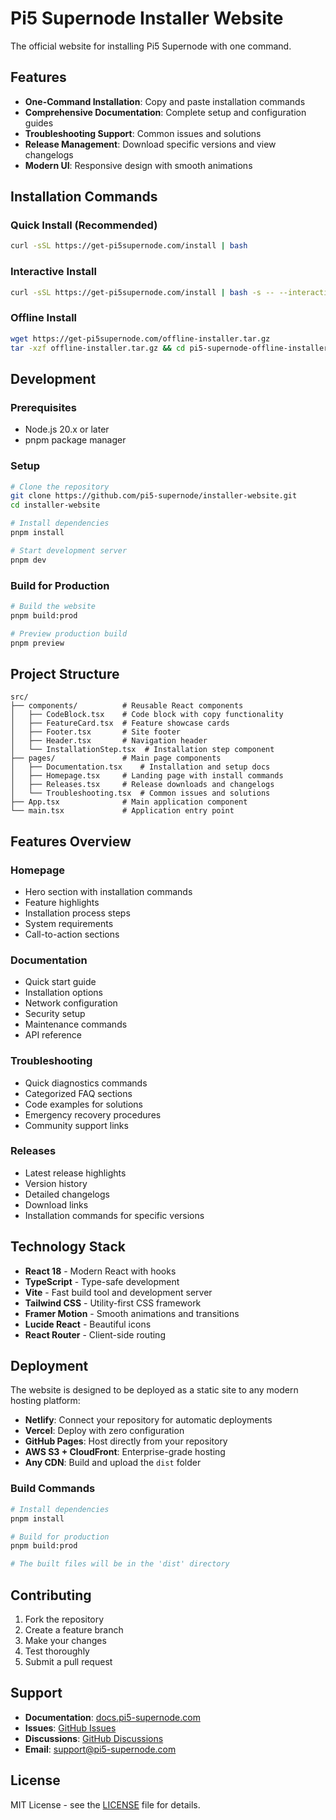 # Pi5 Supernode Installer Website

The official website for installing Pi5 Supernode with one command.

## Features

- **One-Command Installation**: Copy and paste installation commands
- **Comprehensive Documentation**: Complete setup and configuration guides
- **Troubleshooting Support**: Common issues and solutions
- **Release Management**: Download specific versions and view changelogs
- **Modern UI**: Responsive design with smooth animations

## Installation Commands

### Quick Install (Recommended)
```bash
curl -sSL https://get-pi5supernode.com/install | bash
```

### Interactive Install
```bash
curl -sSL https://get-pi5supernode.com/install | bash -s -- --interactive
```

### Offline Install
```bash
wget https://get-pi5supernode.com/offline-installer.tar.gz
tar -xzf offline-installer.tar.gz && cd pi5-supernode-offline-installer && ./install.sh
```

## Development

### Prerequisites
- Node.js 20.x or later
- pnpm package manager

### Setup
```bash
# Clone the repository
git clone https://github.com/pi5-supernode/installer-website.git
cd installer-website

# Install dependencies
pnpm install

# Start development server
pnpm dev
```

### Build for Production
```bash
# Build the website
pnpm build:prod

# Preview production build
pnpm preview
```

## Project Structure

```
src/
├── components/          # Reusable React components
│   ├── CodeBlock.tsx    # Code block with copy functionality
│   ├── FeatureCard.tsx  # Feature showcase cards
│   ├── Footer.tsx       # Site footer
│   ├── Header.tsx       # Navigation header
│   └── InstallationStep.tsx  # Installation step component
├── pages/               # Main page components
│   ├── Documentation.tsx    # Installation and setup docs
│   ├── Homepage.tsx     # Landing page with install commands
│   ├── Releases.tsx     # Release downloads and changelogs
│   └── Troubleshooting.tsx  # Common issues and solutions
├── App.tsx              # Main application component
└── main.tsx             # Application entry point
```

## Features Overview

### Homepage
- Hero section with installation commands
- Feature highlights
- Installation process steps
- System requirements
- Call-to-action sections

### Documentation
- Quick start guide
- Installation options
- Network configuration
- Security setup
- Maintenance commands
- API reference

### Troubleshooting
- Quick diagnostics commands
- Categorized FAQ sections
- Code examples for solutions
- Emergency recovery procedures
- Community support links

### Releases
- Latest release highlights
- Version history
- Detailed changelogs
- Download links
- Installation commands for specific versions

## Technology Stack

- **React 18** - Modern React with hooks
- **TypeScript** - Type-safe development
- **Vite** - Fast build tool and development server
- **Tailwind CSS** - Utility-first CSS framework
- **Framer Motion** - Smooth animations and transitions
- **Lucide React** - Beautiful icons
- **React Router** - Client-side routing

## Deployment

The website is designed to be deployed as a static site to any modern hosting platform:

- **Netlify**: Connect your repository for automatic deployments
- **Vercel**: Deploy with zero configuration
- **GitHub Pages**: Host directly from your repository
- **AWS S3 + CloudFront**: Enterprise-grade hosting
- **Any CDN**: Build and upload the `dist` folder

### Build Commands
```bash
# Install dependencies
pnpm install

# Build for production
pnpm build:prod

# The built files will be in the 'dist' directory
```

## Contributing

1. Fork the repository
2. Create a feature branch
3. Make your changes
4. Test thoroughly
5. Submit a pull request

## Support

- **Documentation**: [docs.pi5-supernode.com](https://docs.pi5-supernode.com)
- **Issues**: [GitHub Issues](https://github.com/pi5-supernode/platform/issues)
- **Discussions**: [GitHub Discussions](https://github.com/pi5-supernode/platform/discussions)
- **Email**: support@pi5-supernode.com

## License

MIT License - see the [LICENSE](LICENSE) file for details.
